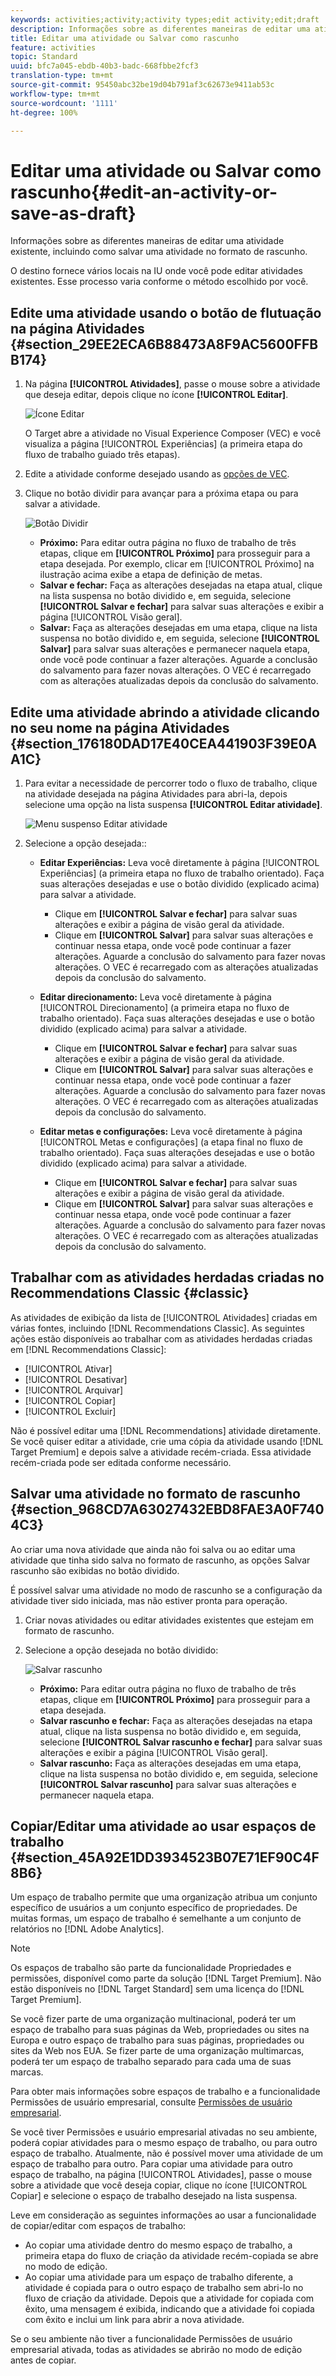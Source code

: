 ```yaml
---
keywords: activities;activity;activity types;edit activity;edit;draft
description: Informações sobre as diferentes maneiras de editar uma atividade existente, incluindo como salvar uma atividade no formato de rascunho.
title: Editar uma atividade ou Salvar como rascunho
feature: activities
topic: Standard
uuid: bfc7a045-ebdb-40b3-badc-668fbbe2fcf3
translation-type: tm+mt
source-git-commit: 95450abc32be19d04b791af3c62673e9411ab53c
workflow-type: tm+mt
source-wordcount: '1111'
ht-degree: 100%

---
```



# Editar uma atividade ou Salvar como rascunho{#edit-an-activity-or-save-as-draft}

Informações sobre as diferentes maneiras de editar uma atividade existente, incluindo como salvar uma atividade no formato de rascunho.

O destino fornece vários locais na IU onde você pode editar atividades existentes. Esse processo varia conforme o método escolhido por você.

## Edite uma atividade usando o botão de flutuação na página Atividades {#section_29EE2ECA6B88473A8F9AC5600FFBB174}

1. Na página **[!UICONTROL Atividades]**, passe o mouse sobre a atividade que deseja editar, depois clique no ícone **[!UICONTROL Editar]**.

   ![Ícone Editar](/help/c-activities/assets/hover_edit.png)

   O Target abre a atividade no Visual Experience Composer (VEC) e você visualiza a página [!UICONTROL Experiências] (a primeira etapa do fluxo de trabalho guiado três etapas).

1. Edite a atividade conforme desejado usando as [opções de VEC](/help/c-experiences/c-visual-experience-composer/viztarget-options.md).

1. Clique no botão dividir para avançar para a próxima etapa ou para salvar a atividade.

   ![Botão Dividir](/help/c-activities/assets/edit_split_button_2.png)

   * **Próximo:** Para editar outra página no fluxo de trabalho de três etapas, clique em **[!UICONTROL Próximo]** para prosseguir para a etapa desejada. Por exemplo, clicar em [!UICONTROL Próximo] na ilustração acima exibe a etapa de definição de metas.
   * **Salvar e fechar:** Faça as alterações desejadas na etapa atual, clique na lista suspensa no botão dividido e, em seguida, selecione **[!UICONTROL Salvar e fechar]** para salvar suas alterações e exibir a página [!UICONTROL Visão geral].
   * **Salvar:** Faça as alterações desejadas em uma etapa, clique na lista suspensa no botão dividido e, em seguida, selecione **[!UICONTROL Salvar]** para salvar suas alterações e permanecer naquela etapa, onde você pode continuar a fazer alterações. Aguarde a conclusão do salvamento para fazer novas alterações. O VEC é recarregado com as alterações atualizadas depois da conclusão do salvamento.

## Edite uma atividade abrindo a atividade clicando no seu nome na página Atividades {#section_176180DAD17E40CEA441903F39E0AA1C}

1. Para evitar a necessidade de percorrer todo o fluxo de trabalho, clique na atividade desejada na página Atividades para abri-la, depois selecione uma opção na lista suspensa **[!UICONTROL Editar atividade]**.

   ![Menu suspenso Editar atividade](/help/c-activities/assets/edit_activity.png)

1. Selecione a opção desejada::

   * **Editar Experiências:** Leva você diretamente à página [!UICONTROL Experiências] (a primeira etapa no fluxo de trabalho orientado). Faça suas alterações desejadas e use o botão dividido (explicado acima) para salvar a atividade.

      * Clique em **[!UICONTROL Salvar e fechar]** para salvar suas alterações e exibir a página de visão geral da atividade.
      * Clique em **[!UICONTROL Salvar]** para salvar suas alterações e continuar nessa etapa, onde você pode continuar a fazer alterações. Aguarde a conclusão do salvamento para fazer novas alterações. O VEC é recarregado com as alterações atualizadas depois da conclusão do salvamento.
   * **Editar direcionamento:** Leva você diretamente à página [!UICONTROL Direcionamento] (a primeira etapa no fluxo de trabalho orientado). Faça suas alterações desejadas e use o botão dividido (explicado acima) para salvar a atividade.

      * Clique em **[!UICONTROL Salvar e fechar]** para salvar suas alterações e exibir a página de visão geral da atividade.
      * Clique em **[!UICONTROL Salvar]** para salvar suas alterações e continuar nessa etapa, onde você pode continuar a fazer alterações. Aguarde a conclusão do salvamento para fazer novas alterações. O VEC é recarregado com as alterações atualizadas depois da conclusão do salvamento.
   * **Editar metas e configurações:** Leva você diretamente à página [!UICONTROL Metas e configurações] (a etapa final no fluxo de trabalho orientado). Faça suas alterações desejadas e use o botão dividido (explicado acima) para salvar a atividade.

      * Clique em **[!UICONTROL Salvar e fechar]** para salvar suas alterações e exibir a página de visão geral da atividade.
      * Clique em **[!UICONTROL Salvar]** para salvar suas alterações e continuar nessa etapa, onde você pode continuar a fazer alterações. Aguarde a conclusão do salvamento para fazer novas alterações. O VEC é recarregado com as alterações atualizadas depois da conclusão do salvamento.



## Trabalhar com as atividades herdadas criadas no Recommendations Classic {#classic}

As atividades de exibição da lista de [!UICONTROL Atividades] criadas em várias fontes, incluindo [!DNL Recommendations Classic]. As seguintes ações estão disponíveis ao trabalhar com as atividades herdadas criadas em [!DNL Recommendations Classic]:

* [!UICONTROL Ativar]
* [!UICONTROL Desativar]
* [!UICONTROL Arquivar]
* [!UICONTROL Copiar]
* [!UICONTROL Excluir]

Não é possível editar uma [!DNL Recommendations] atividade diretamente. Se você quiser editar a atividade, crie uma cópia da atividade usando [!DNL Target Premium] e depois salve a atividade recém-criada. Essa atividade recém-criada pode ser editada conforme necessário.

## Salvar uma atividade no formato de rascunho {#section_968CD7A63027432EBD8FAE3A0F7404C3}

Ao criar uma nova atividade que ainda não foi salva ou ao editar uma atividade que tinha sido salva no formato de rascunho, as opções Salvar rascunho são exibidas no botão dividido.

É possível salvar uma atividade no modo de rascunho se a configuração da atividade tiver sido iniciada, mas não estiver pronta para operação.

1. Criar novas atividades ou editar atividades existentes que estejam em formato de rascunho.
1. Selecione a opção desejada no botão dividido:

   ![Salvar rascunho](/help/c-activities/assets/save_draft.png)

   * **Próximo:** Para editar outra página no fluxo de trabalho de três etapas, clique em **[!UICONTROL Próximo]** para prosseguir para a etapa desejada.
   * **Salvar rascunho e fechar:** Faça as alterações desejadas na etapa atual, clique na lista suspensa no botão dividido e, em seguida, selecione **[!UICONTROL Salvar rascunho e fechar]** para salvar suas alterações e exibir a página [!UICONTROL Visão geral].
   * **Salvar rascunho:** Faça as alterações desejadas em uma etapa, clique na lista suspensa no botão dividido e, em seguida, selecione **[!UICONTROL Salvar rascunho]** para salvar suas alterações e permanecer naquela etapa.

## Copiar/Editar uma atividade ao usar espaços de trabalho {#section_45A92E1DD3934523B07E71EF90C4F8B6}

Um espaço de trabalho permite que uma organização atribua um conjunto específico de usuários a um conjunto específico de propriedades. De muitas formas, um espaço de trabalho é semelhante a um conjunto de relatórios no [!DNL Adobe Analytics].

>[!NOTE]
>
>Os espaços de trabalho são parte da funcionalidade Propriedades e permissões, disponível como parte da solução [!DNL Target Premium]. Não estão disponíveis no [!DNL Target Standard] sem uma licença do [!DNL Target Premium].

Se você fizer parte de uma organização multinacional, poderá ter um espaço de trabalho para suas páginas da Web, propriedades ou sites na Europa e outro espaço de trabalho para suas páginas, propriedades ou sites da Web nos EUA. Se fizer parte de uma organização multimarcas, poderá ter um espaço de trabalho separado para cada uma de suas marcas.

Para obter mais informações sobre espaços de trabalho e a funcionalidade Permissões de usuário empresarial, consulte  [Permissões de usuário empresarial](/help/administrating-target/c-user-management/property-channel/property-channel.md#concept_E396B16FA2024ADBA27BC056138F9838).

Se você tiver Permissões e usuário empresarial ativadas no seu ambiente, poderá copiar atividades para o mesmo espaço de trabalho, ou para outro espaço de trabalho. Atualmente, não é possível mover uma atividade de um espaço de trabalho para outro. Para copiar uma atividade para outro espaço de trabalho, na página [!UICONTROL Atividades], passe o mouse sobre a atividade que você deseja copiar, clique no ícone [!UICONTROL Copiar] e selecione o espaço de trabalho desejado na lista suspensa.

Leve em consideração as seguintes informações ao usar a funcionalidade de copiar/editar com espaços de trabalho:

* Ao copiar uma atividade dentro do mesmo espaço de trabalho, a primeira etapa do fluxo de criação da atividade recém-copiada se abre no modo de edição.
* Ao copiar uma atividade para um espaço de trabalho diferente, a atividade é copiada para o outro espaço de trabalho sem abri-lo no fluxo de criação da atividade. Depois que a atividade for copiada com êxito, uma mensagem é exibida, indicando que a atividade foi copiada com êxito e inclui um link para abrir a nova atividade.

Se o seu ambiente não tiver a funcionalidade Permissões de usuário empresarial ativada, todas as atividades se abrirão no modo de edição antes de copiar.

